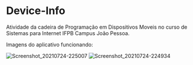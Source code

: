 # Device-Info
Atividade da cadeira de Programação em Dispositivos Moveis no curso de Sistemas para Internet IFPB Campus João Pessoa.

Imagens do aplicativo funcionando:

![Screenshot_20210724-225007](https://user-images.githubusercontent.com/54004678/126885142-9663b025-6989-43b7-ba91-9ad91350cb9d.png)
![Screenshot_20210724-224934](https://user-images.githubusercontent.com/54004678/126885145-e8b77cad-6c33-4e4e-820d-e150b8c9bbd2.png)
